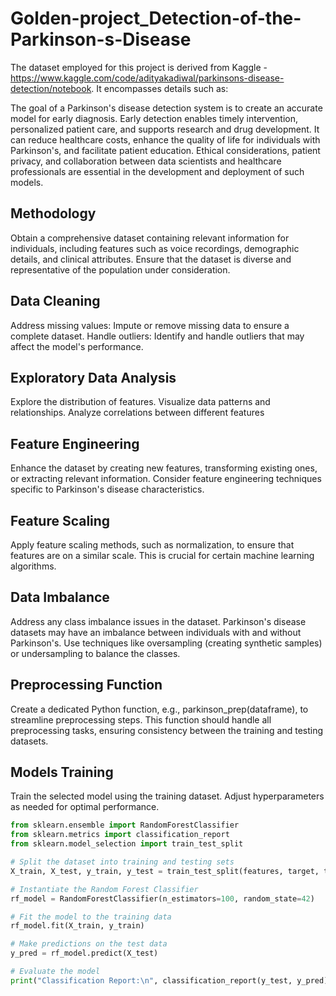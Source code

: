 # Golden-project_Detection-of-the-Parkinson-s-Disease

The dataset employed for this project is derived from Kaggle - https://www.kaggle.com/code/adityakadiwal/parkinsons-disease-detection/notebook. It encompasses details such as:

The goal of a Parkinson's disease detection system is to create an accurate model for early diagnosis. Early detection enables timely intervention, personalized patient care, and supports research and drug development. It can reduce healthcare costs, enhance the quality of life for individuals with Parkinson's, and facilitate patient education. Ethical considerations, patient privacy, and collaboration between data scientists and healthcare professionals are essential in the development and deployment of such models.

## Methodology
Obtain a comprehensive dataset containing relevant information for individuals, including features such as voice recordings, demographic details, and clinical attributes. Ensure that the dataset is diverse and representative of the population under consideration.

## Data Cleaning
Address missing values: Impute or remove missing data to ensure a complete dataset.
Handle outliers: Identify and handle outliers that may affect the model's performance.

## Exploratory Data Analysis
Explore the distribution of features.
Visualize data patterns and relationships.
Analyze correlations between different features

## Feature Engineering
Enhance the dataset by creating new features, transforming existing ones, or extracting relevant information. Consider feature engineering techniques specific to Parkinson's disease characteristics.

## Feature Scaling
Apply feature scaling methods, such as normalization, to ensure that features are on a similar scale. This is crucial for certain machine learning algorithms.

## Data Imbalance
Address any class imbalance issues in the dataset. Parkinson's disease datasets may have an imbalance between individuals with and without Parkinson's. Use techniques like oversampling (creating synthetic samples) or undersampling to balance the classes.

## Preprocessing Function
Create a dedicated Python function, e.g., parkinson_prep(dataframe), to streamline preprocessing steps. This function should handle all preprocessing tasks, ensuring consistency between the training and testing datasets.

## Models Training
Train the selected model using the training dataset. Adjust hyperparameters as needed for optimal performance.

```python
from sklearn.ensemble import RandomForestClassifier
from sklearn.metrics import classification_report
from sklearn.model_selection import train_test_split

# Split the dataset into training and testing sets
X_train, X_test, y_train, y_test = train_test_split(features, target, test_size=0.2, random_state=42)

# Instantiate the Random Forest Classifier
rf_model = RandomForestClassifier(n_estimators=100, random_state=42)

# Fit the model to the training data
rf_model.fit(X_train, y_train)

# Make predictions on the test data
y_pred = rf_model.predict(X_test)

# Evaluate the model
print("Classification Report:\n", classification_report(y_test, y_pred))

